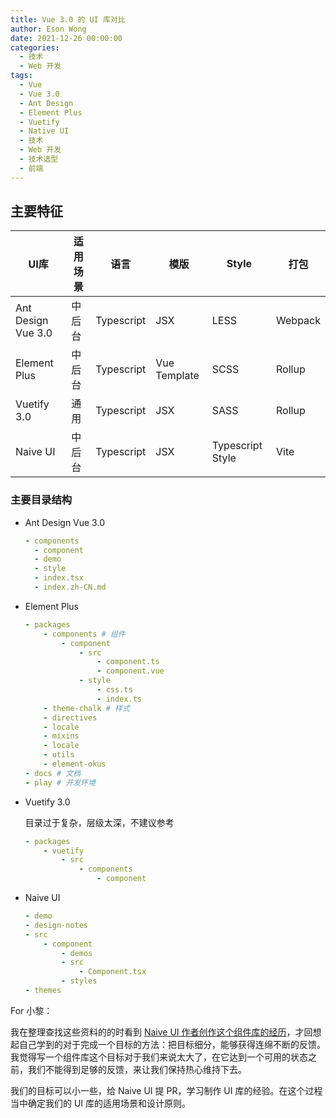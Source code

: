 ```yaml
---
title: Vue 3.0 的 UI 库对比
author: Eson Wong
date: 2021-12-26 00:00:00
categories:
  - 技术
  - Web 开发
tags:
  - Vue
  - Vue 3.0
  - Ant Design
  - Element Plus
  - Vuetify
  - Native UI
  - 技术
  - Web 开发
  - 技术选型
  - 前端
---
```




## 主要特征

|UI库|适用场景|语言|模版|Style|打包
|---|---|---|---|---|---|
Ant Design Vue 3.0|中后台|Typescript|JSX|LESS|Webpack|
Element Plus|中后台|Typescript|Vue Template|SCSS|Rollup|
Vuetify 3.0|通用|Typescript|JSX|SASS|Rollup|
Naive UI|中后台|Typescript|JSX|Typescript Style|Vite|

### 主要目录结构

* Ant Design Vue 3.0
  
	```yml
	- components
	  - component
      - demo
      - style
      - index.tsx
      - index.zh-CN.md
	```

* Element Plus
  
  ```yml
  - packages
      - components # 组件
          - component
              - src
                  - component.ts
                  - component.vue
              - style
                  - css.ts 
                  - index.ts
      - theme-chalk # 样式
      - directives
      - locale
      - mixins
      - locale
      - utils
      - element-okus
  - docs # 文档 
  - play # 开发环境
  ```

* Vuetify 3.0
  
  目录过于复杂，层级太深，不建议参考
  ```yml
  - packages
      - vuetify
          - src
              - components
                  - component
  ```

* Naive UI
  
  ```yml
  - demo
  - design-notes
  - src
      - component
          - demos
          - src
              - Component.tsx
          - styles
  - themes
  ```

For 小黎：

我在整理查找这些资料的的时看到 [Naive UI 作者创作这个组件库的经历](https://www.zhihu.com/question/463736268/answer/1928240435)，才回想起自己学到的对于完成一个目标的方法：把目标细分，能够获得连绵不断的反馈。我觉得写一个组件库这个目标对于我们来说太大了，在它达到一个可用的状态之前，我们不能得到足够的反馈，来让我们保持热心维持下去。

我们的目标可以小一些，给 Naive UI 提 PR，学习制作 UI 库的经验。在这个过程当中确定我们的 UI 库的适用场景和设计原则。

